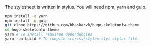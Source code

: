 The stylesheet is written in stylus. You will need npm, yarn and gulp.

``` bash
npm install -g yarn
npm install -g gulp
git clone https://github.com/bhaskarvk/hugo-skeletonfw-theme
cd hugo-skeletonfw-theme
yarn # To install required dependencies
yarn run build # To compile src/css/styles.styl stylus file.
```
